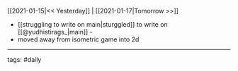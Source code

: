 [[2021-01-15|<< Yesterday]] | [[2021-01-17|Tomorrow >>]]

- [[struggling to write on main|sturggled]] to write on [[@yudhistirags_|main]] - 
- moved away from isometric game into 2d
___
tags: #daily

